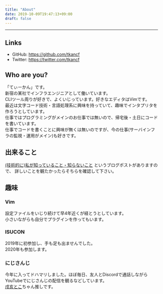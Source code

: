 ```yaml
---
title: "About"
date: 2019-10-09T19:47:13+09:00
draft: false
---
```


------------------------------

## Links

- GitHub: https://github.com/tkancf
- Twitter: https://twitter.com/tkancf

## Who are you?

「てぃーかん」です。  
新宿の某社でインフラエンジニアとして働いています。  
CLIツール周りが好きで、よくいじっています。好きなエディタはVimです。  
最近は文字コード技術・言語処理系に興味を持っていて、趣味でインタプリタを作ろうとしています。  
仕事ではプログラミングがメインのお仕事では無いので、帰宅後・土日にコードを書いています。  
仕事でコードを書くことに興味が無くは無いのですが、今の仕事(サーバインフラの監視・運用がメイン)も好きです。

## 出来ること

[(技術的に)私が知っていること・知らないこと](/posts/what_i_know_and_dont_know/) というブログポストがありますので、
詳しいことを観たかったらそちらを確認して下さい。  

## 趣味

### Vim

設定ファイルをいじり続けて早4年近くが経とうとしています。  
小さいながらも自分でプラグインを作ってもいます。

### ISUCON

2019年に初参加し、手も足も出ませんでした。  
2020年も参加します。

### にじさんじ

今年に入ってドハマリしました。ほぼ毎日、友人とDiscordで通話しながらYouTubeでにじさんじの配信を観るなどしています。  
[戌亥とこ](https://www.youtube.com/channel/UCXRlIK3Cw_TJIQC5kSJJQMg)ちゃん推しです。

